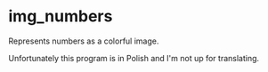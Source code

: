 # img_numbers
Represents numbers as a colorful image.

Unfortunately this program is in Polish and I'm not up for translating.
